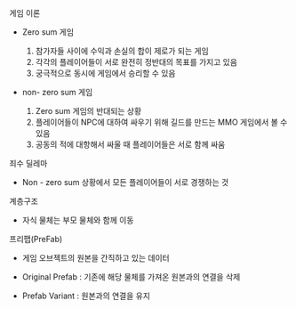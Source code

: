 게임 이론
- Zero sum 게임 
    1. 참가자들 사이에 수익과 손실의 합이 제로가 되는 게임
    2. 각각의 플레이어들이 서로 완전히 정반대의 목표를 가지고 있음
    3. 궁극적으로 동시에 게임에서 승리할 수 있음

- non- zero sum 게임
    1. Zero sum 게임의 반대되는 상황
    2. 플레이어들이 NPC에 대하여 싸우기 위해 길드를 만드는 MMO 게임에서 볼 수 있음
    3. 공동의 적에 대항해서 싸울 때 플레이어들은 서로 함께 싸움

죄수 딜레마
- Non - zero sum 상황에서 모든 플레이어들이 서로 경쟁하는 것

계층구조
- 자식 물체는 부모 물체와 함께 이동

프리팹(PreFab)
- 게임 오브젝트의 원본을 간직하고 있는 데이터

- Original Prefab : 기존에 해당 물체를 가져온 원본과의 연결을 삭제

- Prefab Variant : 원본과의 연결을 유지